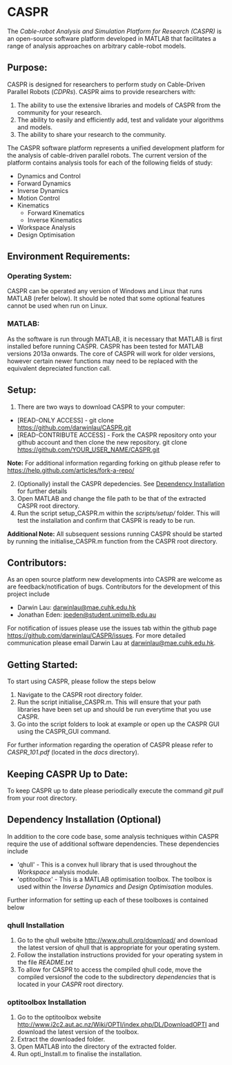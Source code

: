 # CASPR #
The *Cable-robot Analysis and Simulation Platform for Research (CASPR)*  is an open-source software platform developed in MATLAB that facilitates a range of analysis approaches on arbitrary cable-robot models.
## Purpose: ##
CASPR is designed for researchers to perform study on Cable-Driven Parallel Robots (*CDPRs*). CASPR aims to provide researchers with:

1. The ability to use the extensive libraries and models of CASPR from the community for your research.
2. The ability to easily and efficiently add, test and validate your algorithms and models.
3. The ability to share your research to the community.

The CASPR software platform represents a unified development platform for the analysis of cable-driven parallel robots.  The current version of the platform contains analysis tools for each of the following fields of study:
*  Dynamics and Control
  * Forward Dynamics
  * Inverse Dynamics
  * Motion Control
* Kinematics
  * Forward Kinematics
  * Inverse Kinematics
* Workspace Analysis
* Design Optimisation

## Environment Requirements: ##
### Operating System: ###
CASPR can be operated any version of Windows and Linux that runs MATLAB (refer below). It should be noted that some optional features cannot be used when run on Linux.

### MATLAB: ###
As the software is run through MATLAB, it is necessary that MATLAB is first installed before running CASPR. CASPR has been tested for MATLAB versions 2013a onwards. The core of CASPR will work for older versions, however certain newer functions may need to be replaced with the equivalent depreciated function call.

## Setup: ##
1. There are two ways to download CASPR to your computer:

  * [READ-ONLY ACCESS] - git clone https://github.com/darwinlau/CASPR.git
  * [READ-CONTRIBUTE ACCESS] - Fork the CASPR repository onto your github account and then clone the new repository.
    git clone https://github.com/YOUR_USER_NAME/CASPR.git
   
 **Note:** For additional information regarding forking on github please refer to <https://help.github.com/articles/fork-a-repo/>

2. (Optionally) install the CASPR depedencies. See [Dependency Installation](#dependency_install) for further details
3. Open MATLAB and change the file path to be that of the extracted CASPR root directory.
4. Run the script setup_CASPR.m within the *scripts/setup/* folder. This will test the installation and confirm that CASPR is ready to be run.

**Additional Note:** All subsequent sessions running CASPR should be started by running the initialise_CASPR.m function from the CASPR root directory.

## Contributors: ##
As an open source platform new developments into CASPR are welcome as are feedback/notification of bugs. Contributors for the development of this project include
* Darwin Lau:     <darwinlau@mae.cuhk.edu.hk>
* Jonathan Eden:  <jpeden@student.unimelb.edu.au>

For notification of issues please use the issues tab within the github page <https://github.com/darwinlau/CASPR/issues>.  For more detailed communication please email Darwin Lau at <darwinlau@mae.cuhk.edu.hk>.

## Getting Started: ##
To start using CASPR, please follow the steps below

1. Navigate to the CASPR root directory folder.
2. Run the script initialise_CASPR.m.  This will ensure that your path libraries have been set up and should be run everytime that you use CASPR.
3. Go into the script folders to look at example or open up the CASPR GUI using the CASPR_GUI command.

For further information regarding the operation of CASPR please refer to *CASPR_101.pdf* (located in the *docs* directory).

## Keeping CASPR Up to Date: ##
To keep CASPR up to date please periodically execute the command *git pull* from your root directory.

## <a name="dependency_install"></a> Dependency Installation (Optional) ##
In addition to the core code base, some analysis techniques within CASPR require the use of additional software dependencies. These dependencies include
* 'qhull' - This is a convex hull library that is used throughout the *Workspace* analysis module.
* 'optitoolbox' - This is a MATLAB optimisation toolbox. The toolbox is used within the *Inverse Dynamics* and *Design Optimisation* modules.

Further information for setting up each of these toolboxes is contained below
### qhull Installation ###
1. Go to the qhull website <http://www.qhull.org/download/> and download the latest version of qhull that is appropriate for your operating system.
2. Follow the installation instructions provided for your operating system in the file *README.txt*
3. To allow for CASPR to access the compiled qhull code, move the compiled versionof the code to the subdirectory *dependencies* that is located in your *CASPR* root directory.

### optitoolbox Installation ###
1. Go to the optitoolbox website <http://www.i2c2.aut.ac.nz/Wiki/OPTI/index.php/DL/DownloadOPTI> and download the latest version of the toolbox.
2. Extract the downloaded folder.
3. Open MATLAB into the directory of the extracted folder.
4. Run opti_Install.m to finalise the installation.
